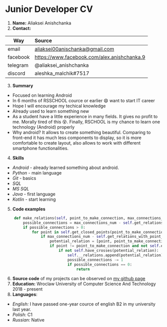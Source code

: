 # Junior Developer CV
1. **Name:**  Aliaksei Anishchanka
2. **Contact:**

| Way      | Source |
| -------- |:------ |
| email    | aliaksei00anischanka@gmail.com |
| facebook | https://www.facebook.com/alex.anishchanka.9 |
| telegram | @aliaksei_anishchanka |
| discord  | aleshka_malchik#7517 |
3. **Summary**
* Focused on learning Android
* In 6 months of RSSCHOOL cource or earlier :smile: want to start IT career
* Hope I will encourage my techical knowledge
* Already used to learn something new
* As a student have a little experience in many fields. It gives no profit to me. Morally tired of this :dizzy_face:. Finally, RSCHOOL is my chance to learn one technology (Android) properly
* Why android? It allows to create something beautiful. Comparing to  front-end it has much less components to display, so it is more  comfortable to create layout, also allows to work with different  smartphone functionalities.
4. **Skills**
* *Android* - already learned something about android. 
* *Python* - main language
* *Git* - basics
* *SQL*
* *MS SQL*
* *Java* - first language
* *Kotlin* - start learning
5. **Code examples**  
```python
    def make_relations(self, point_to_make_connection, max_connections_num=3):
        possible_connections = max_connections_num - self.get_relations_with_point_count(point_to_make_connection)
        if possible_connections > 0:
            for point in self.get_closed_points(point_to_make_connection):
                if max_connections_num - self.get_relations_with_point_count(point) > 0:
                    potential_relation = [point, point_to_make_connection]
                    if point != point_to_make_connection and not self.exist_relation(potential_relation):
                        if not self.have_crosses(potential_relation):
                            self.__relations.append(potential_relation)
                            possible_connections -= 1
                            if possible_connections == 0:
                                return
```
6. **Source code** of my projects can be observed on [my github page](https://github.com/amsuredev)
7. **Education:** Wroclaw University of Computer Science And Technology 2018 - present
8. **Languages**:
* *English:* I have passed one-year cource of english B2 in my university last year.
* *Polish:* C1 
* *Russian:* Native